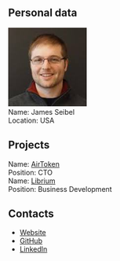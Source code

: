 ## Personal data
![seibel photo](photo/james_seibel.jpg)  
Name:  James Seibel     
Location: USA  
## Projects 
Name: [AirToken](../projects/airtoken.md)  
Position: CTO  
Name: [Librium](../projects/librium.md)  
Position: Business Development   
## Contacts
* [Website](http://www.jamesseibel.com/)
* [GitHub](https://github.com/seibelj?tab=repositories)
* [LinkedIn](https://www.linkedin.com/in/seibeljames/)    
